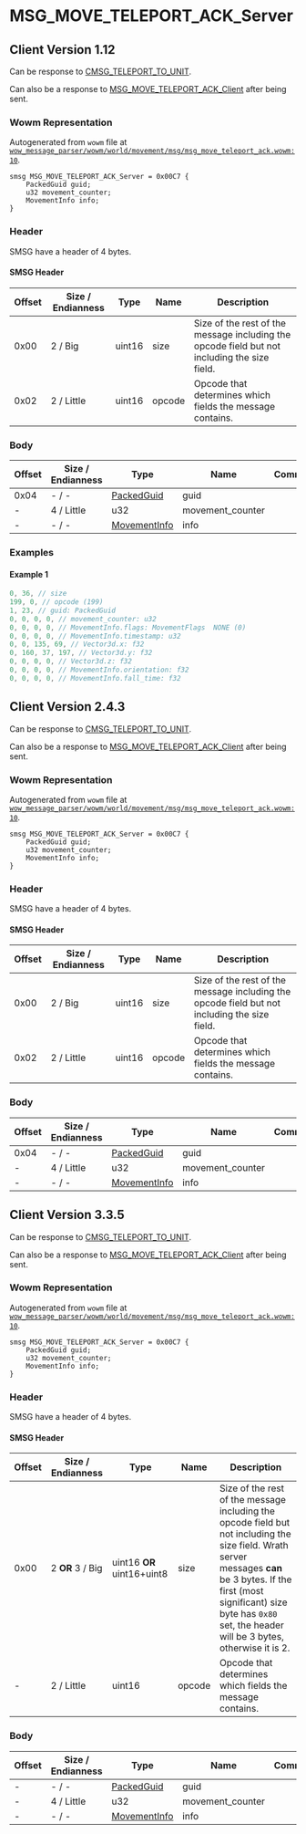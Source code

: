 # MSG_MOVE_TELEPORT_ACK_Server

## Client Version 1.12

Can be response to [CMSG_TELEPORT_TO_UNIT](./cmsg_teleport_to_unit.md).

Can also be a response to [MSG_MOVE_TELEPORT_ACK_Client](./msg_move_teleport_ack_client.md) after being sent.

### Wowm Representation

Autogenerated from `wowm` file at [`wow_message_parser/wowm/world/movement/msg/msg_move_teleport_ack.wowm:10`](https://github.com/gtker/wow_messages/tree/main/wow_message_parser/wowm/world/movement/msg/msg_move_teleport_ack.wowm#L10).
```rust,ignore
smsg MSG_MOVE_TELEPORT_ACK_Server = 0x00C7 {
    PackedGuid guid;
    u32 movement_counter;
    MovementInfo info;
}
```
### Header

SMSG have a header of 4 bytes.

#### SMSG Header

| Offset | Size / Endianness | Type   | Name   | Description |
| ------ | ----------------- | ------ | ------ | ----------- |
| 0x00   | 2 / Big           | uint16 | size   | Size of the rest of the message including the opcode field but not including the size field.|
| 0x02   | 2 / Little        | uint16 | opcode | Opcode that determines which fields the message contains.|

### Body

| Offset | Size / Endianness | Type | Name | Comment |
| ------ | ----------------- | ---- | ---- | ------- |
| 0x04 | - / - | [PackedGuid](../types/packed-guid.md) | guid |  |
| - | 4 / Little | u32 | movement_counter |  |
| - | - / - | [MovementInfo](movementinfo.md) | info |  |

### Examples

#### Example 1

```c
0, 36, // size
199, 0, // opcode (199)
1, 23, // guid: PackedGuid
0, 0, 0, 0, // movement_counter: u32
0, 0, 0, 0, // MovementInfo.flags: MovementFlags  NONE (0)
0, 0, 0, 0, // MovementInfo.timestamp: u32
0, 0, 135, 69, // Vector3d.x: f32
0, 160, 37, 197, // Vector3d.y: f32
0, 0, 0, 0, // Vector3d.z: f32
0, 0, 0, 0, // MovementInfo.orientation: f32
0, 0, 0, 0, // MovementInfo.fall_time: f32
```
## Client Version 2.4.3

Can be response to [CMSG_TELEPORT_TO_UNIT](./cmsg_teleport_to_unit.md).

Can also be a response to [MSG_MOVE_TELEPORT_ACK_Client](./msg_move_teleport_ack_client.md) after being sent.

### Wowm Representation

Autogenerated from `wowm` file at [`wow_message_parser/wowm/world/movement/msg/msg_move_teleport_ack.wowm:10`](https://github.com/gtker/wow_messages/tree/main/wow_message_parser/wowm/world/movement/msg/msg_move_teleport_ack.wowm#L10).
```rust,ignore
smsg MSG_MOVE_TELEPORT_ACK_Server = 0x00C7 {
    PackedGuid guid;
    u32 movement_counter;
    MovementInfo info;
}
```
### Header

SMSG have a header of 4 bytes.

#### SMSG Header

| Offset | Size / Endianness | Type   | Name   | Description |
| ------ | ----------------- | ------ | ------ | ----------- |
| 0x00   | 2 / Big           | uint16 | size   | Size of the rest of the message including the opcode field but not including the size field.|
| 0x02   | 2 / Little        | uint16 | opcode | Opcode that determines which fields the message contains.|

### Body

| Offset | Size / Endianness | Type | Name | Comment |
| ------ | ----------------- | ---- | ---- | ------- |
| 0x04 | - / - | [PackedGuid](../types/packed-guid.md) | guid |  |
| - | 4 / Little | u32 | movement_counter |  |
| - | - / - | [MovementInfo](movementinfo.md) | info |  |

## Client Version 3.3.5

Can be response to [CMSG_TELEPORT_TO_UNIT](./cmsg_teleport_to_unit.md).

Can also be a response to [MSG_MOVE_TELEPORT_ACK_Client](./msg_move_teleport_ack_client.md) after being sent.

### Wowm Representation

Autogenerated from `wowm` file at [`wow_message_parser/wowm/world/movement/msg/msg_move_teleport_ack.wowm:10`](https://github.com/gtker/wow_messages/tree/main/wow_message_parser/wowm/world/movement/msg/msg_move_teleport_ack.wowm#L10).
```rust,ignore
smsg MSG_MOVE_TELEPORT_ACK_Server = 0x00C7 {
    PackedGuid guid;
    u32 movement_counter;
    MovementInfo info;
}
```
### Header

SMSG have a header of 4 bytes.

#### SMSG Header

| Offset | Size / Endianness | Type   | Name   | Description |
| ------ | ----------------- | ------ | ------ | ----------- |
| 0x00   | 2 **OR** 3 / Big           | uint16 **OR** uint16+uint8 | size | Size of the rest of the message including the opcode field but not including the size field. Wrath server messages **can** be 3 bytes. If the first (most significant) size byte has `0x80` set, the header will be 3 bytes, otherwise it is 2.|
| -      | 2 / Little| uint16 | opcode | Opcode that determines which fields the message contains. |

### Body

| Offset | Size / Endianness | Type | Name | Comment |
| ------ | ----------------- | ---- | ---- | ------- |
| - | - / - | [PackedGuid](../types/packed-guid.md) | guid |  |
| - | 4 / Little | u32 | movement_counter |  |
| - | - / - | [MovementInfo](movementinfo.md) | info |  |

